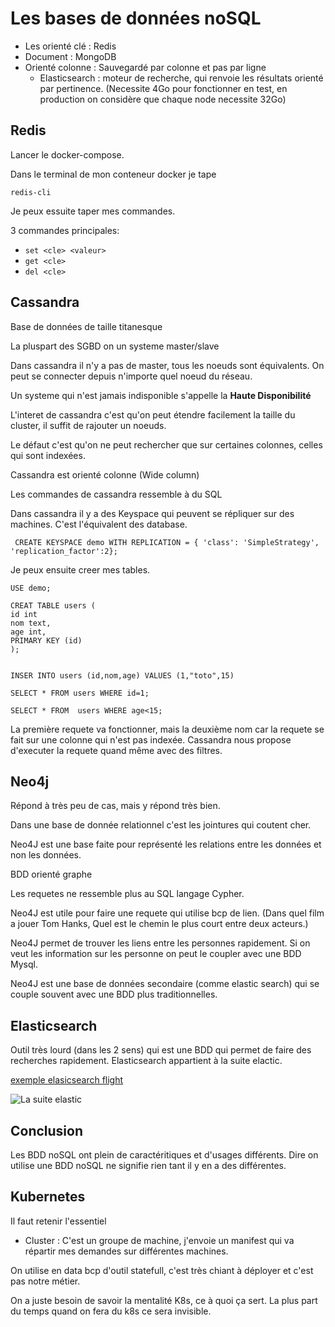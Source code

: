 # Les bases de données noSQL

* Les orienté clé : Redis
* Document : MongoDB
* Orienté colonne : Sauvegardé par colonne et pas par ligne
    - Elasticsearch : moteur de recherche, qui renvoie les résultats orienté par pertinence. (Necessite 4Go pour fonctionner en test, en production on considère que chaque node necessite 32Go)



## Redis

Lancer le docker-compose.

Dans le terminal de mon conteneur docker je tape 

    redis-cli

Je peux essuite taper mes commandes.


3 commandes principales:

- `` set <cle> <valeur> ``
- `` get <cle> ``
- `` del <cle> ``

## Cassandra 

Base de données de taille titanesque

La pluspart des SGBD on un systeme master/slave

Dans cassandra il n'y a pas de master, tous les noeuds sont équivalents. On peut se connecter depuis n'importe quel noeud du réseau.

Un systeme qui n'est jamais indisponible s'appelle la **Haute Disponibilité**

L'interet de cassandra c'est qu'on peut étendre facilement la taille du cluster, il suffit de rajouter un noeuds. 

Le défaut c'est qu'on ne peut rechercher que sur certaines colonnes, celles qui sont indexées.

Cassandra est orienté colonne (Wide column)

Les commandes de cassandra ressemble à du SQL

Dans cassandra il y a des Keyspace qui peuvent se répliquer sur des machines. C'est l'équivalent des database. 

`` CREATE KEYSPACE demo WITH REPLICATION = { 'class': 'SimpleStrategy', 'replication_factor':2};``

Je peux ensuite creer mes tables. 

    USE demo;

    CREAT TABLE users (
    id int
    nom text,
    age int,
    PRIMARY KEY (id)
    );


    INSER INTO users (id,nom,age) VALUES (1,"toto",15)

    SELECT * FROM users WHERE id=1;

    SELECT * FROM  users WHERE age<15;

La première requete va fonctionner, mais la deuxième nom car la requete se fait sur une colonne qui n'est pas indexée. Cassandra nous propose d'executer la requete quand même avec des filtres.

## Neo4j

Répond à très peu de cas, mais y répond très bien.

Dans une base de donnée relationnel c'est les jointures qui coutent cher.

Neo4J est une base faite pour représenté les relations entre les données et non les données.

BDD orienté graphe 

Les requetes ne ressemble plus au SQL langage Cypher. 

Neo4J est utile pour faire une requete qui utilise bcp de lien. (Dans quel film a jouer Tom Hanks, Quel est le chemin le plus court entre deux acteurs.)

Neo4J permet de trouver les liens entre les personnes rapidement. Si on veut les information sur les personne on peut le coupler avec une BDD Mysql.

Neo4J est une base de données secondaire (comme elastic search) qui se couple souvent avec une BDD plus traditionnelles.

## Elasticsearch 

Outil très lourd (dans les 2 sens) qui est une BDD qui permet de faire des recherches rapidement. Elasticsearch appartient à la suite elactic.

[exemple elasicsearch flight](https://demo.elastic.co/app/dashboards#/view/7adfa750-4c81-11e8-b3d7-01146121b73d?_g=()&_a=())

![La suite elastic](https://blog.linexos.fr/static/media/uploads/Logs/.thumbnails/stackelastic.jpg/stackelastic-1254x885.jpg)


## Conclusion

Les BDD noSQL ont plein de caractéritiques et d'usages différents. Dire on utilise une BDD noSQL ne signifie rien tant il y en a des différentes.

## Kubernetes

Il faut retenir l'essentiel 

* Cluster : C'est un groupe de machine, j'envoie un manifest qui va répartir mes demandes sur différentes machines. 

On utilise en data bcp d'outil statefull, c'est très chiant à déployer et c'est pas notre métier.

On a juste besoin de savoir la mentalité K8s, ce à quoi ça sert. La plus part du temps quand on fera du k8s ce sera invisible.
